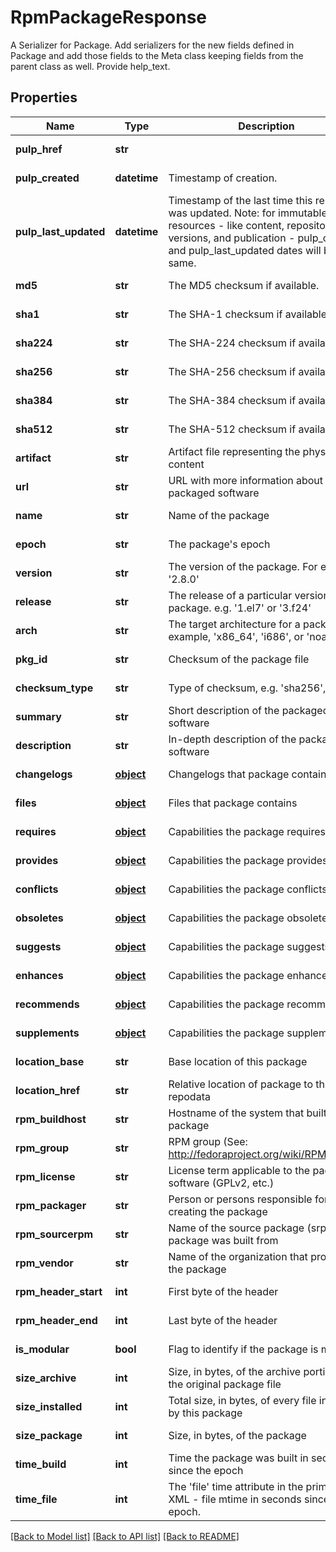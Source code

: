 # RpmPackageResponse

A Serializer for Package.  Add serializers for the new fields defined in Package and add those fields to the Meta class keeping fields from the parent class as well. Provide help_text.
## Properties
Name | Type | Description | Notes
------------ | ------------- | ------------- | -------------
**pulp_href** | **str** |  | [optional] [readonly] 
**pulp_created** | **datetime** | Timestamp of creation. | [optional] [readonly] 
**pulp_last_updated** | **datetime** | Timestamp of the last time this resource was updated. Note: for immutable resources - like content, repository versions, and publication - pulp_created and pulp_last_updated dates will be the same. | [optional] [readonly] 
**md5** | **str** | The MD5 checksum if available. | [optional] [readonly] 
**sha1** | **str** | The SHA-1 checksum if available. | [optional] [readonly] 
**sha224** | **str** | The SHA-224 checksum if available. | [optional] [readonly] 
**sha256** | **str** | The SHA-256 checksum if available. | [optional] [readonly] 
**sha384** | **str** | The SHA-384 checksum if available. | [optional] [readonly] 
**sha512** | **str** | The SHA-512 checksum if available. | [optional] [readonly] 
**artifact** | **str** | Artifact file representing the physical content | [optional] 
**url** | **str** | URL with more information about the packaged software | [optional] [readonly] 
**name** | **str** | Name of the package | [optional] [readonly] 
**epoch** | **str** | The package&#39;s epoch | [optional] [readonly] 
**version** | **str** | The version of the package. For example, &#39;2.8.0&#39; | [optional] [readonly] 
**release** | **str** | The release of a particular version of the package. e.g. &#39;1.el7&#39; or &#39;3.f24&#39; | [optional] [readonly] 
**arch** | **str** | The target architecture for a package.For example, &#39;x86_64&#39;, &#39;i686&#39;, or &#39;noarch&#39; | [optional] [readonly] 
**pkg_id** | **str** | Checksum of the package file | [optional] [readonly] 
**checksum_type** | **str** | Type of checksum, e.g. &#39;sha256&#39;, &#39;md5&#39; | [optional] [readonly] 
**summary** | **str** | Short description of the packaged software | [optional] [readonly] 
**description** | **str** | In-depth description of the packaged software | [optional] [readonly] 
**changelogs** | [**object**](.md) | Changelogs that package contains | [optional] [readonly] 
**files** | [**object**](.md) | Files that package contains | [optional] [readonly] 
**requires** | [**object**](.md) | Capabilities the package requires | [optional] [readonly] 
**provides** | [**object**](.md) | Capabilities the package provides | [optional] [readonly] 
**conflicts** | [**object**](.md) | Capabilities the package conflicts | [optional] [readonly] 
**obsoletes** | [**object**](.md) | Capabilities the package obsoletes | [optional] [readonly] 
**suggests** | [**object**](.md) | Capabilities the package suggests | [optional] [readonly] 
**enhances** | [**object**](.md) | Capabilities the package enhances | [optional] [readonly] 
**recommends** | [**object**](.md) | Capabilities the package recommends | [optional] [readonly] 
**supplements** | [**object**](.md) | Capabilities the package supplements | [optional] [readonly] 
**location_base** | **str** | Base location of this package | [optional] [readonly] 
**location_href** | **str** | Relative location of package to the repodata | [optional] [readonly] 
**rpm_buildhost** | **str** | Hostname of the system that built the package | [optional] [readonly] 
**rpm_group** | **str** | RPM group (See: http://fedoraproject.org/wiki/RPMGroups) | [optional] [readonly] 
**rpm_license** | **str** | License term applicable to the package software (GPLv2, etc.) | [optional] [readonly] 
**rpm_packager** | **str** | Person or persons responsible for creating the package | [optional] [readonly] 
**rpm_sourcerpm** | **str** | Name of the source package (srpm) the package was built from | [optional] [readonly] 
**rpm_vendor** | **str** | Name of the organization that produced the package | [optional] [readonly] 
**rpm_header_start** | **int** | First byte of the header | [optional] [readonly] 
**rpm_header_end** | **int** | Last byte of the header | [optional] [readonly] 
**is_modular** | **bool** | Flag to identify if the package is modular | [optional] [readonly] 
**size_archive** | **int** | Size, in bytes, of the archive portion of the original package file | [optional] [readonly] 
**size_installed** | **int** | Total size, in bytes, of every file installed by this package | [optional] [readonly] 
**size_package** | **int** | Size, in bytes, of the package | [optional] [readonly] 
**time_build** | **int** | Time the package was built in seconds since the epoch | [optional] [readonly] 
**time_file** | **int** | The &#39;file&#39; time attribute in the primary XML - file mtime in seconds since the epoch. | [optional] [readonly] 

[[Back to Model list]](../README.md#documentation-for-models) [[Back to API list]](../README.md#documentation-for-api-endpoints) [[Back to README]](../README.md)


